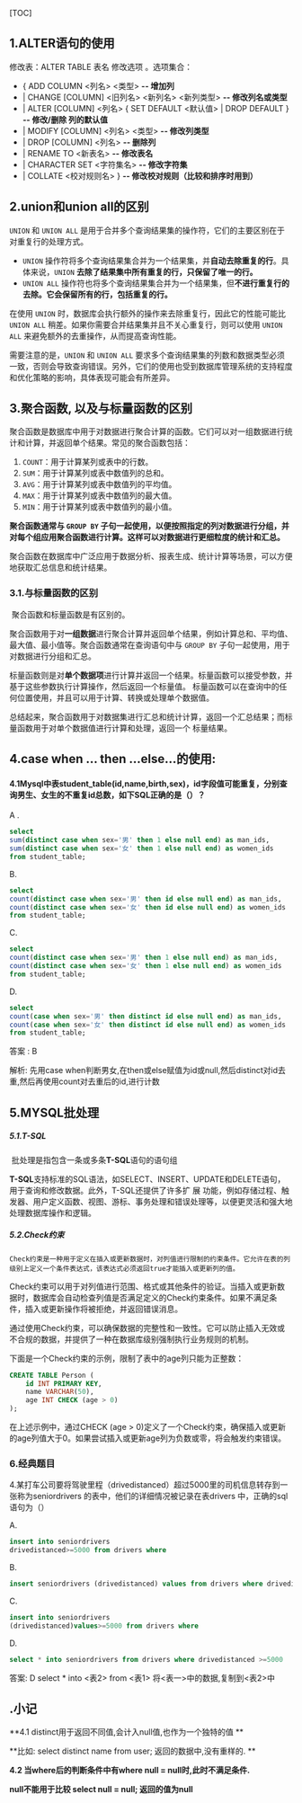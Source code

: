 [TOC]

## 1.ALTER语句的使用
修改表：ALTER TABLE 表名 修改选项 。选项集合：

- { ADD COLUMN <列名> <类型> **-- 增加列**
-  | CHANGE [COLUMN] <旧列名> <新列名> <新列类型> **-- 修改列名或类型**
-  | ALTER [COLUMN] <列名> { SET DEFAULT <默认值> | DROP DEFAULT } **-- 修改/删除 列的默认值**
- | MODIFY [COLUMN] <列名> <类型> **-- 修改列类型**
- | DROP [COLUMN] <列名> **-- 删除列**
- | RENAME TO <新表名> **-- 修改表名**
- | CHARACTER SET <字符集名> **-- 修改字符集**
- | COLLATE <校对规则名> } **-- 修改校对规则（比较和排序时用到）**



## 2.union和union all的区别

`UNION` 和 `UNION ALL` 是用于合并多个查询结果集的操作符，它们的主要区别在于对重复行的处理方式。

- `UNION` 操作符将多个查询结果集合并为一个结果集，并**自动去除重复的行**。具体来说，`UNION` **去除了结果集中所有重复的行，只保留了唯一的行。**
- `UNION ALL` 操作符也将多个查询结果集合并为一个结果集，但**不进行重复行的去除。它会保留所有的行，包括重复的行。**

在使用 `UNION` 时，数据库会执行额外的操作来去除重复行，因此它的性能可能比 `UNION ALL` 稍差。如果你需要合并结果集并且不关心重复行，则可以使用 `UNION ALL` 来避免额外的去重操作，从而提高查询性能。

需要注意的是，`UNION` 和 `UNION ALL` 要求多个查询结果集的列数和数据类型必须一致，否则会导致查询错误。另外，它们的使用也受到数据库管理系统的支持程度和优化策略的影响，具体表现可能会有所差异。

## 3.聚合函数, 以及与标量函数的区别

聚合函数是数据库中用于对数据进行聚合计算的函数。它们可以对一组数据进行统计和计算，并返回单个结果。常见的聚合函数包括：

1. `COUNT`：用于计算某列或表中的行数。
2. `SUM`：用于计算某列或表中数值列的总和。
3. `AVG`：用于计算某列或表中数值列的平均值。
4. `MAX`：用于计算某列或表中数值列的最大值。
5. `MIN`：用于计算某列或表中数值列的最小值。

**聚合函数通常与 `GROUP BY` 子句一起使用，以便按照指定的列对数据进行分组，并对每个组应用聚合函数进行计算。这样可以对数据进行更细粒度的统计和汇总。**

聚合函数在数据库中广泛应用于数据分析、报表生成、统计计算等场景，可以方便地获取汇总信息和统计结果。

###  3.1.与标量函数的区别

​	聚合函数和标量函数是有区别的。

​	聚合函数用于对**一组数据**进行聚合计算并返回单个结果，例如计算总和、平均值、最大值、最小值等。聚合函数通常在查询语句中与 	`GROUP BY` 子句一起使用，用于对数据进行分组和汇总。

​	标量函数则是对**单个数据项**进行计算并返回一个结果。标量函数可以接受参数，并基于这些参数执行计算操作，然后返回一个标量值。	标量函数可以在查询中的任何位置使用，并且可以用于计算、转换或处理单个数据值。

​	总结起来，聚合函数用于对数据集进行汇总和统计计算，返回一个汇总结果；而标量函数用于对单个数据值进行计算和处理，返回一个	标量结果。



## 4.case when ... then ...else...的使用:

#### 4.1Mysql中表student_table(id,name,birth,sex)，id字段值可能重复，分别查询男生、女生的不重复id总数，如下SQL正确的是（）？

A .

```sql
select
sum(distinct case when sex='男' then 1 else null end) as man_ids,
sum(distinct case when sex='女' then 1 else null end) as women_ids
from student_table;
```

B.

```sql
select
count(distinct case when sex='男' then id else null end) as man_ids,
count(distinct case when sex='女' then id else null end) as women_ids
from student_table;
```

C.

```sql
select
count(distinct case when sex='男' then 1 else null end) as man_ids,
count(distinct case when sex='女' then 1 else null end) as women_ids
from student_table;
```

D.

```sql
select
count(case when sex='男' then distinct id else null end) as man_ids,
count(case when sex='女' then distinct id else null end) as women_ids
from student_table;
```

答案 : B

解析: 先用case when判断男女,在then或else赋值为id或null,然后distinct对id去重,然后再使用count对去重后的id,进行计数

## 5.MYSQL批处理

##### 	5.1.T-SQL

​	批处理是指包含一条或多条**T-SQL**语句的语句组

​	**T-SQL**支持标准的SQL语法，如SELECT、INSERT、UPDATE和DELETE语句，用于查询和修改数据。此外，T-SQL还提供了许多扩	展	功能，例如存储过程、触发器、用户定义函数、视图、游标、事务处理和错误处理等，以便更灵活和强大地处理数据库操作和逻辑。

##### 	5.2.Check约束

	Check约束是一种用于定义在插入或更新数据时，对列值进行限制的约束条件。它允许在表的列级别上定义一个条件表达式，该表达式必须返回true才能插入或更新列的值。

Check约束可以用于对列值进行范围、格式或其他条件的验证。当插入或更新数据时，数据库会自动检查列值是否满足定义的Check约束条件。如果不满足条件，插入或更新操作将被拒绝，并返回错误消息。

通过使用Check约束，可以确保数据的完整性和一致性。它可以防止插入无效或不合规的数据，并提供了一种在数据库级别强制执行业务规则的机制。

下面是一个Check约束的示例，限制了表中的age列只能为正整数：

```sql
CREATE TABLE Person (
    id INT PRIMARY KEY,
    name VARCHAR(50),
    age INT CHECK (age > 0)
);
```

在上述示例中，通过CHECK (age > 0)定义了一个Check约束，确保插入或更新的age列值大于0。如果尝试插入或更新age列为负数或零，将会触发约束错误。



### 6.经典题目

4.某打车公司要将驾驶里程（drivedistanced）超过5000里的司机信息转存到一张称为seniordrivers 的表中，他们的详细情况被记录在表drivers 中，正确的sql语句为（）

A.

```sql
insert into seniordrivers
drivedistanced>=5000 from drivers where
```

B.

```sql
insert seniordrivers (drivedistanced) values from drivers where drivedistanced>=5000
```

C.

```sql
insert into seniordrivers
(drivedistanced)values>=5000 from drivers where
```

D.

```sql
select * into seniordrivers from drivers where drivedistanced >=5000
```





答案: D select * into <表2>  from <表1>  将<表一>中的数据,复制到<表2>中

## .小记 

**4.1 distinct用于返回不同值,会计入null值,也作为一个独特的值  **

**比如: select distinct name from user;  返回的数据中,没有重样的. **

**4.2 当where后的判断条件中有where null = null时,此时不满足条件.**

**null不能用于比较 select null = null; 返回的值为null**



